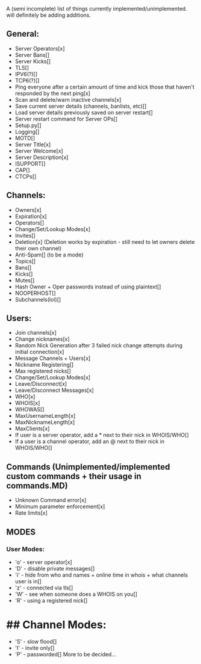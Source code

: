 A (semi incomplete) list of things currently implemented/unimplemented. will definitely be adding additions.
## General:
* Server Operators[x]
* Server Bans[]
* Server Kicks[]
* TLS[]
* IPV6(?)[]
* TCP6(?)[]
* Ping everyone after a certain amount of time and kick those that haven't responded by the next ping[x]
* Scan and delete/warn inactive channels[x]
* Save current server details (channels, banlists, etc)[]
* Load server details previously saved on server restart[]
* Server restart command for Server OPs[]
* Setup.py[]
* Logging[]
* MOTD[]
* Server Title[x]
* Server Welcome[x]
* Server Description[x]
* ISUPPORT[]
* CAP[]
* CTCPs[]

## Channels:
* Owners[x]
* Expiration[x]
* Operators[]
* Change/Set/Lookup Modes[x]
* Invites[]
* Deletion[x] (Deletion works by expiration - still need to let owners delete their own channel)
* Anti-Spam[] (to be a mode)
* Topics[]
* Bans[]
* Kicks[]
* Mutes[]
* Hash Owner + Oper passwords instead of using plaintext[]
* NOOPERHOST[]
* Subchannels(lol)[]

## Users:
* Join channels[x]
* Change nicknames[x]
* Random Nick Generation after 3 failed nick change attempts during initial connection[x]
* Message Channels + Users[x]
* Nickname Registering[]
* Max registered nicks[]
* Change/Set/Lookup Modes[x]
* Leave/Disconnect[x]
* Leave/Disconnect Messages[x]
* WHO[x]
* WHOIS[x]
* WHOWAS[]
* MaxUsernameLength[x]
* MaxNicknameLength[x]
* MaxClients[x]
* If user is a server operator, add a * next to their nick in WHOIS/WHO[]
* If a user is a channel operator, add an @ next to their nick in WHOIS/WHO[]

## Commands (Unimplemented/implemented custom commands + their usage in commands.MD)
* Unknown Command error[x]
* Minimum parameter enforcement[x]
* Rate limits[x]

## MODES
### User Modes:
* 'o' - server operator[x]
* 'D' - disable private messages[]
* 'i' - hide from who and names + online time in whois + what channels user is in[]
* 'z' - connected via tls[]
* 'W' - see when someone does a WHOIS on you[]
* 'R' - using a registered nick[]
# ## Channel Modes:
* 'S' - slow flood[]
* 'I' - invite only[]
* 'P' - passworded[]
More to be decided...
